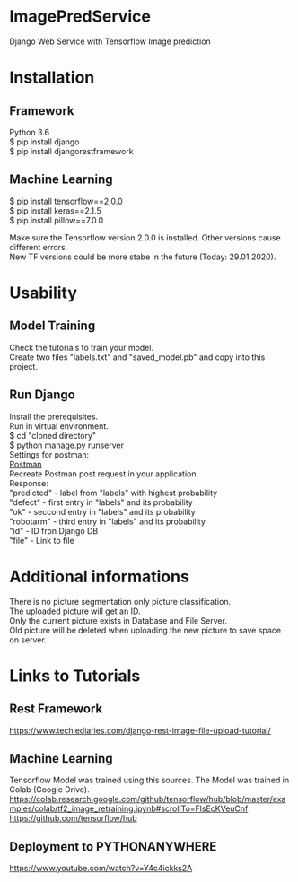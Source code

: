 # ImagePredService
Django Web Service with Tensorflow Image prediction

# Installation
## Framework
Python 3.6  
$ pip install django  
$ pip install djangorestframework

## Machine Learning
$ pip install tensorflow==2.0.0  
$ pip install keras==2.1.5  
$ pip install pillow==7.0.0  

Make sure the Tensorflow version 2.0.0 is installed. Other versions cause different errors.  
New TF versions could be more stabe in the future (Today: 29.01.2020).  

# Usability
## Model Training
Check the tutorials to train your model.  
Create two files "labels.txt" and "saved_model.pb" and copy into this project.  

## Run Django
Install the prerequisites.  
Run in virtual environment.  
$ cd "cloned directory"  
$ python manage.py runserver  
Settings for postman:  
[Postman](postman.jpg)  
Recreate Postman post request in your application.  
Response:  
"predicted" - label from "labels" with highest probability  
"defect" - first entry in "labels" and its probability  
"ok" - seccond  entry in "labels" and its probability  
"robotarm" - third entry in "labels" and its probability  
"id" - ID fron Django DB  
"file" - Link to file  

# Additional informations
There is no picture segmentation only picture classification.  
The uploaded picture will get an ID.  
Only the current picture exists in Database and File Server.  
Old picture will be deleted when uploading the new picture to save space on server.  

# Links to Tutorials
## Rest Framework
https://www.techiediaries.com/django-rest-image-file-upload-tutorial/

## Machine Learning
Tensorflow Model was trained using this sources. The Model was trained in Colab (Google Drive).  
https://colab.research.google.com/github/tensorflow/hub/blob/master/examples/colab/tf2_image_retraining.ipynb#scrollTo=FlsEcKVeuCnf    https://github.com/tensorflow/hub  

## Deployment to PYTHONANYWHERE
https://www.youtube.com/watch?v=Y4c4ickks2A  